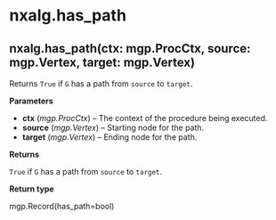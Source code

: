 # nxalg.has\_path

## nxalg.has\_path\(ctx: mgp.ProcCtx, source: mgp.Vertex, target: mgp.Vertex\)

Returns `True` if `G` has a path from `source` to `target`.

**Parameters**

* **ctx** \(_mgp.ProcCtx_\) – The context of the procedure being executed.
* **source** \(_mgp.Vertex_\) – Starting node for the path.
* **target** \(_mgp.Vertex_\) – Ending node for the path.

**Returns**

`True` if `G` has a path from `source` to `target`.

**Return type**

mgp.Record\(has\_path=bool\)

